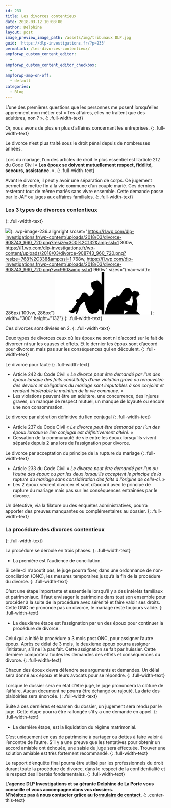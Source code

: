 ```yaml
---
id: 233
title: Les divorces contentieux
date: 2018-03-12 10:08:00
author: Delphine
layout: post
image_preview_image_path: /assets/img/tribunaux DLP.jpg
guid: 'https://dlp-investigations.fr/?p=233'
permalink: /les-divorces-contentieux/
ampforwp_custom_content_editor:
  -
ampforwp_custom_content_editor_checkbox:
  -
ampforwp-amp-on-off:
  - default
categories:
  - Blog
---
```


L’une des premi&egrave;res questions que les personnes me posent lorsqu’elles apprennent mon m&eacute;tier est &laquo; Tes affaires, elles ne traitent que des adult&egrave;res, non ? &raquo;.
{: .full-width-text}

Or, nous avons de plus en plus d’affaires concernant les entreprises.
{: .full-width-text}

Le divorce n’est plus trait&eacute; sous le droit p&eacute;nal depuis de nombreuses ann&eacute;es.<br><br>Lors du mariage, l’un des articles de droit le plus essentiel est l’article 212 du Code Civil &laquo; **Les &eacute;poux se doivent mutuellement respect, fid&eacute;lit&eacute;, secours, assistance.** &raquo;.
{: .full-width-text}

Avant le divorce, il peut y avoir une s&eacute;paration de corps. Ce jugement permet de mettre fin &agrave; la vie commune d’un couple mari&eacute;. Ces derniers resteront tout de m&ecirc;me mari&eacute;s sans vivre ensemble. Cette demande passe par le JAF ou juges aux affaires familiales.
{: .full-width-text}

### Les 3 types de divorces contentieux
{: .full-width-text}

![](https://i1.wp.com/dlp-investigations.fr/wp-content/uploads/2018/03/divorce-908743_960_720.png?resize=286%2C126&amp;ssl=1){: .wp-image-236.alignright srcset="https://i1.wp.com/dlp-investigations.fr/wp-content/uploads/2018/03/divorce-908743_960_720.png?resize=300%2C132&amp;ssl=1 300w, https://i1.wp.com/dlp-investigations.fr/wp-content/uploads/2018/03/divorce-908743_960_720.png?resize=768%2C338&amp;ssl=1 768w, https://i1.wp.com/dlp-investigations.fr/wp-content/uploads/2018/03/divorce-908743_960_720.png?w=960&amp;ssl=1 960w" sizes="(max-width: 286px) 100vw, 286px"}![](/uploads/divorce-contentieux.png){: width="300" height="132"}
{: .full-width-text}

Ces divorces sont divis&eacute;s en 2.
{: .full-width-text}

Deux types de divorces ceux o&ugrave; les &eacute;poux ne sont ni d’accord sur le fait de divorcer ni sur les causes et effets. Et le dernier les &eacute;poux sont d’accord pour divorcer, mais pas sur les cons&eacute;quences qui en d&eacute;coulent.
{: .full-width-text}

Le divorce pour faute
{: .full-width-text}

* Article 242 du Code Civil &laquo; *Le divorce peut &ecirc;tre demand&eacute; par l’un des &eacute;poux lorsque des faits constitutifs d’une violation grave ou renouvel&eacute;e des devoirs et obligations du mariage sont imputables &agrave; son conjoint et rendent intol&eacute;rable le maintien de la vie commune.* &raquo;
* Les violations peuvent &ecirc;tre un adult&egrave;re, une concurrence, des injures graves, un manque de respect mutuel, un manque de loyaut&eacute; ou encore une non consommation.

Le divorce par alt&eacute;ration d&eacute;finitive du lien conjugal
{: .full-width-text}

* Article 237 du Code Civil &laquo; *Le divorce peut &ecirc;tre demand&eacute; par l’un des &eacute;poux lorsque le lien conjugal est d&eacute;finitivement alt&eacute;r&eacute;.* &raquo;
* Cessation de la communaut&eacute; de vie entre les &eacute;poux lorsqu’ils vivent s&eacute;par&eacute;s depuis 2 ans lors de l’assignation pour divorce.

Le divorce par acceptation du principe de la rupture du mariage
{: .full-width-text}

* Article 233 du Code Civil &laquo; *Le divorce peut &ecirc;tre demand&eacute; par l’un ou l’autre des &eacute;poux ou par les deux lorsqu’ils acceptent le principe de la rupture du mariage sans consid&eacute;ration des faits &agrave; l’origine de celle-ci.* &raquo;
* Les 2 &eacute;poux veulent divorcer et sont d’accord avec le principe de rupture du mariage mais pas sur les cons&eacute;quences entra&icirc;n&eacute;es par le divorce.

Un d&eacute;tective, via la filature ou des enqu&ecirc;tes administratives, pourra apporter des preuves manquantes ou compl&eacute;mentaires au dossier.
{: .full-width-text}

### La proc&eacute;dure des divorces contentieux
{: .full-width-text}

La proc&eacute;dure se d&eacute;roule en trois phases.
{: .full-width-text}

* La premi&egrave;re est l’audience de conciliation.

Si celle-ci n’aboutit pas, le juge pourra fixer, dans une ordonnance de non-conciliation (ONC), les mesures temporaires jusqu’&agrave; la fin de la proc&eacute;dure du divorce.
{: .full-width-text}

C’est une &eacute;tape importante et essentielle lorsqu’il y a des int&eacute;r&ecirc;ts familiaux et patrimoniaux. Il faut envisager le patrimoine dans tout son ensemble pour proc&eacute;der &agrave; la suite de la proc&eacute;dure avec s&eacute;r&eacute;nit&eacute; et faire valoir ses droits. Cette ONC ne prononce pas un divorce, le mariage reste toujours valide.
{: .full-width-text}

* La deuxi&egrave;me &eacute;tape est l’assignation par un des &eacute;poux pour continuer la proc&eacute;dure de divorce.

Celui qui a initi&eacute; la proc&eacute;dure a 3 mois post ONC, pour assigner l’autre &eacute;poux. Apr&egrave;s ce d&eacute;lai de 3 mois, le deuxi&egrave;me &eacute;poux pourra assigner l’initiateur, s’il ne l’a pas fait. Cette assignation se fait par huissier. Cette derni&egrave;re comportera toutes les demandes des effets et cons&eacute;quences du divorce.
{: .full-width-text}

Chacun des &eacute;poux devra d&eacute;fendre ses arguments et demandes. Un d&eacute;lai sera donn&eacute; aux &eacute;poux et leurs avocats pour se r&eacute;pondre.
{: .full-width-text}

Lorsque le dossier sera en &eacute;tat d’&ecirc;tre jug&eacute;, le juge prononcera la cl&ocirc;ture de l’affaire. Aucun document ne pourra &ecirc;tre &eacute;chang&eacute; ou rajout&eacute;. La date des plaidoiries sera &eacute;nonc&eacute;e.
{: .full-width-text}

Suite &agrave; ces derni&egrave;res et examen du dossier, un jugement sera rendu par le juge. Cette &eacute;tape pourra &ecirc;tre rallong&eacute;e s’il y a une demande en appel.
{: .full-width-text}

* La derni&egrave;re &eacute;tape, est la liquidation du r&eacute;gime matrimonial.

C’est uniquement en cas de patrimoine &agrave; partager ou dettes &agrave; faire valoir &agrave; l’encontre de l’autre. S’il y a une preuve que les tentatives pour obtenir un accord amiable ont &eacute;chou&eacute;e, une saisie du juge sera effectu&eacute;e. Trouver une solution amiable est tr&egrave;s fortement recommand&eacute;.
{: .full-width-text}

Le rapport d’enqu&ecirc;te final pourra &ecirc;tre utilis&eacute; par les professionnels du droit durant toute la proc&eacute;dure de divorce, dans le respect de la confidentialit&eacute; et le respect des libert&eacute;s fondamentales.
{: .full-width-text}

**L'agence DLP Investigations et sa g&eacute;rante Delphine de La Porte vous conseille et vous accompagne dans vos dossiers.**<br>**N'h&eacute;sitez pas &agrave; nous contacter gr&acirc;ce au&nbsp;[formulaire de contact](https://dlp-investigations.fr/#contact).**
{: .center-this-text}